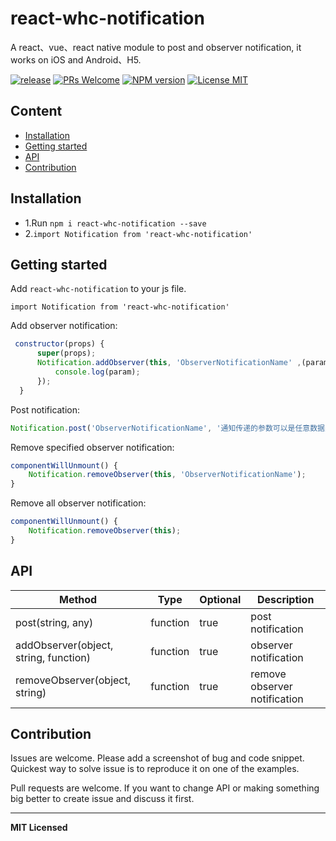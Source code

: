 # react-whc-notification
A react、vue、react native module to post and observer notification, it works on iOS and Android、H5.

[ ![release](https://img.shields.io/github/release/netyouli/react-whc-notification.svg?maxAge=2592000?style=flat-square)](https://github.com/netyouli/react-whc-notification/releases)
[ ![PRs Welcome](https://img.shields.io/badge/PRs-Welcome-brightgreen.svg)](https://github.com/netyouli/react-whc-notification/pulls)
[ ![NPM version](http://img.shields.io/npm/v/react-whc-notification.svg?style=flat)](https://www.npmjs.com/package/react-whc-notification)
[![License MIT](http://img.shields.io/badge/license-MIT-orange.svg?style=flat)](https://raw.githubusercontent.com/crazycodeboy/react-whc-notification/master/LICENSE)


## Content

- [Installation](#installation)
- [Getting started](#getting-started)
- [API](#api)
- [Contribution](#contribution)

## Installation

* 1.Run `npm i react-whc-notification --save`
* 2.`import Notification from 'react-whc-notification'`

## Getting started  

Add `react-whc-notification` to your js file.

`import Notification from 'react-whc-notification'`

Add observer notification:

```javascript
 constructor(props) {
      super(props);
      Notification.addObserver(this, 'ObserverNotificationName' ,(param) => {
          console.log(param);
      });
  }

```

Post notification:

```javascript
Notification.post('ObserverNotificationName', '通知传递的参数可以是任意数据类型');
```

Remove specified observer notification:

```javascript
componentWillUnmount() {
    Notification.removeObserver(this, 'ObserverNotificationName');
}

```

Remove all observer notification:

```javascript
componentWillUnmount() {
    Notification.removeObserver(this);
}

```

## API


Method   |  Type     | Optional | Description
----------------- | -------- | -------- | -----------
post(string, any)   | function | true | post notification
addObserver(object, string, function)  |   function  |  true   | observer notification
removeObserver(object, string)  |   function  |  true   | remove observer notification


## Contribution

Issues are welcome. Please add a screenshot of bug and code snippet. Quickest way to solve issue is to reproduce it on one of the examples.

Pull requests are welcome. If you want to change API or making something big better to create issue and discuss it first.

---

**MIT Licensed**
